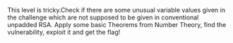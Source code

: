 This level is tricky.Check if there are some unusual variable values given in the challenge which are not supposed to be given in conventional unpadded RSA. Apply some basic Theorems from Number Theory, find the vulnerability, exploit it and get the flag!
